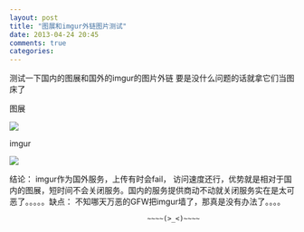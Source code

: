 ```yaml
---
layout: post
title: "图展和imgur外链图片测试"
date: 2013-04-24 20:45
comments: true
categories:  
---
```



测试一下国内的图展和国外的imgur的图片外链 要是没什么问题的话就拿它们当图床了




<!--more-->





图展


 ![](http://f-1.tuzhan.com/3a9e335e25da/p-2/l/2013/04/24/20/043195c4928b408887c7016ce82adbac.jpg)






imgur


![](http://i.imgur.com/OUGIzwn.jpg)


结论： imgur作为国外服务，上传有时会fail， 访问速度还行，优势就是相对于国内的图展，短时间不会关闭服务。国内的服务提供商动不动就关闭服务实在是太可恶了。。。。。缺点： 不知哪天万恶的GFW把imgur墙了，那真是没有办法了。。。。

                                      ~~~~(>_<)~~~~ 
